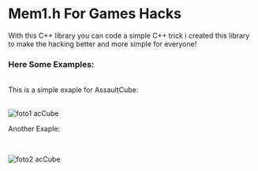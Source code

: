 # Mem1.h For Games Hacks

With this C++ library you can code a simple C++ trick
i created this library to make the hacking better and more
simple for everyone!

### Here Some Examples:
<br />
This is a simple exaple for AssaultCube:

<br />
<br />

![foto1 acCube](https://i.imgur.com/vHs0Vw3.png)
<br />

Another Exaple:

<br />

![foto2 acCube](https://i.imgur.com/NzwWhfY.png)
